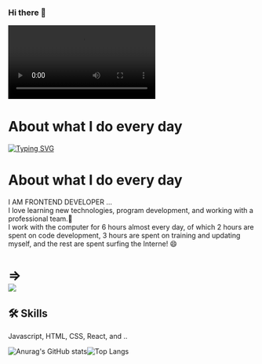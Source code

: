 ### Hi there 👋

<!--
**amirghaderian/amirghaderian** is a ✨ _special_ ✨ repository because its `README.md` (this file) appears on your GitHub profile.

Here are some ideas to get you started:

- 🔭 I’m currently working on ...
- 🌱 I’m currently learning ...
- 👯 I’m looking to collaborate on ...
- 🤔 I’m looking for help with ...
- 💬 Ask me about ...
- 📫 How to reach me: ...
- 😄 Pronouns: ...
- ⚡ Fun fact: ...
-->

 <video   src="https://user-images.githubusercontent.com/122560444/226959059-5d50228e-2506-4386-b958-48e1c05319ac.mp4" autoplay  >
</video>




# About what I do every day


<a href="#"><img src="https://readme-typing-svg.demolab.com?font=Fira+Code&size=30&duration=1618&pause=1&color=F3F7C5&background=3D23FF00&center=true&vCenter=true&multiline=true&width=1200&height=700&lines=I+love+learning+new+technologies%2C+program+development;and+working+with+a+professional+team.%F0%9F%8C%B1;I+work+with+the+computer+for+6+hours+;almost+every+day%2C+of+which+2+hours+are+spent+on+code+development%2C+;3+hours+are+spent+on+training+and+updating+myself;and+the+rest+are+spent+surfing+the+Interne!+%F0%9F%98%84;++++++++++++++++++++++++++++++++++++++++++++++++++++++++++++++++++++++++++++++++++++++++++++++++++;+++++++++++++++++++++++++++++++++++++++++++++++++++++++++++++++++++++++++++++++++++++++++++++++;++++++++++++++++++++++++++++++++++++++++++++++++++++++++++++++++++++++++++++++++++++++++;+++++++++++++++++++++++++++++++++++++++++++++++++++++++++++++++++++++++++++++++++++++;+++++++++++++++++++++++++++++++++++++++++++++++++++++++++++++++++++++++++++++++++++++;.+++++++++++.++++++++++.+++++++++++.+++++++++.++++++++++.++++++++++++++.++++++++++.+++++++++++++.+++++++++++++.;++++++++++++++++++++++++++++++++++++++++++++++++++++++++++++++++++++++++++" alt="Typing SVG" /></a>



# About what I do every day
I AM FRONTEND DEVELOPER ...  <br> 
I love learning new technologies, program development, and working with a professional team.🌱 <br>
I work with the computer for 6 hours almost every day, of which 2 hours are spent on code development, 3 hours are spent on training and updating myself, and the rest are spent surfing the Interne! 😄









 # =><img style="display: flex;-webkit-user-select: none;margin: auto;background;" src="https://camo.githubusercontent.com/182ebdc0e06f1d7d76a3ec044a3f77844b7b305c2056cc746274cba9e7c83386/68747470733a2f2f697266616e74617269712e636f6d2f696d616765732f62616e6e65722e676966">
 
## 🛠 Skills
Javascript, HTML, CSS, React, and ..


![Anurag's GitHub stats](https://github-readme-stats.vercel.app/api?username=amirghaderian&theme=gruvbox&show_icons=true)![Top Langs](https://github-readme-stats.vercel.app/api/top-langs/?username=amirghaderian&layout=compact)
